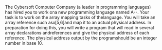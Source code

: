 The Cybersoft Computer Company (a leader in programming languages) has hired you to work ona new programming language named A--. Your task is to work on the array mapping tasks of thelanguage. You will take an array reference such asx[5,6]and map it to an actual physical address. In preparation for doing this, you will write a program that will read in several array declarations andreferences and give the physical address of each reference. The physical address output by the programshould be an integer number in base 10.